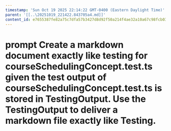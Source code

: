 ```yaml
---
timestamp: 'Sun Oct 19 2025 22:14:22 GMT-0400 (Eastern Daylight Time)'
parent: '[[..\20251019_221422.843705a4.md]]'
content_id: e7655387fe82a75c7dfa57b3427d8d92f50a214f4ae32a10a67c98fcb03b3949
---
```


# prompt Create a markdown document exactly like testing for courseSchedulingConcept.test.ts given the test output of courseSchedulingConcept.test.ts  is stored in TestingOutput. Use the TestingOutput to deliver a markdown file exactly like Testing.
